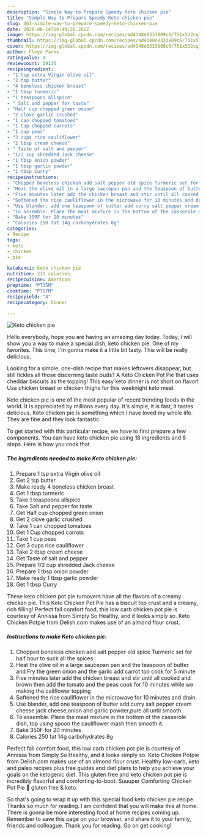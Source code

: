 ```yaml
---
description: "Simple Way to Prepare Speedy Keto chicken pie"
title: "Simple Way to Prepare Speedy Keto chicken pie"
slug: 461-simple-way-to-prepare-speedy-keto-chicken-pie
date: 2020-06-14T14:49:28.262Z
image: https://img-global.cpcdn.com/recipes/ad4348e8333809c6/751x532cq70/keto-chicken-pie-recipe-main-photo.jpg
thumbnail: https://img-global.cpcdn.com/recipes/ad4348e8333809c6/751x532cq70/keto-chicken-pie-recipe-main-photo.jpg
cover: https://img-global.cpcdn.com/recipes/ad4348e8333809c6/751x532cq70/keto-chicken-pie-recipe-main-photo.jpg
author: Floyd Parks
ratingvalue: 4
reviewcount: 19136
recipeingredient:
- "1 tsp extra Virgin olive oil"
- "2 tsp butter"
- "4 boneless chicken breast"
- "1 tbsp turmeric"
- "1 teaspoons allspice"
- " Salt and pepper for taste"
- "Half cup chopped green onion"
- "2 clove garlic crushed"
- "1 can chopped tomatoes"
- "1 Cup chopped carrots"
- "1 cup peas"
- "3 cups rice cauliflower"
- "2 tbsp cream cheese"
- " Taste of salt and pepper"
- "1/2 cup shredded Jack cheese"
- "1 tbsp onion powder"
- "1 tbsp garlic powder"
- "1 tbsp Curry"
recipeinstructions:
- "Chopped boneless chicken add salt pepper old spice Turmeric set for half hour to suck all the spices"
- "Heat the olive oil in a large saucepan pan and the teaspoon of butter and Fry the green onion and the garlic add carrot too cook for 5 minute"
- "Five minutes later add the chicken breast and stir until all cooked and brown then add the tomato and the peas cook for 10 minutes while we making the califlower topping"
- "Softened the rice cauliflower in the microwave for 10 minutes and drain."
- "Use blander, add one teaspoon of butter add curry salt pepper cream cheese jack cheese,onion and garlic powder,pure all until smooth."
- "To assemble. Place the meat mixture in the bottom of the casserole dish, top using spoon the cauliflower mash then smooth it."
- "Bake 350F for 20 minutes"
- "Calories 250 fat 14g carbohydrates 8g"
categories:
- Recipe
tags:
- keto
- chicken
- pie

katakunci: keto chicken pie 
nutrition: 211 calories
recipecuisine: American
preptime: "PT35M"
cooktime: "PT57M"
recipeyield: "4"
recipecategory: Dinner

---
```



![Keto chicken pie](https://img-global.cpcdn.com/recipes/ad4348e8333809c6/751x532cq70/keto-chicken-pie-recipe-main-photo.jpg)

Hello everybody, hope you are having an amazing day today. Today, I will show you a way to make a special dish, keto chicken pie. One of my favorites. This time, I'm gonna make it a little bit tasty. This will be really delicious.

Looking for a simple, one-dish recipe that makes leftovers disappear, but still tickles all those discerning taste buds? A Keto Chicken Pot Pie that uses cheddar biscuits as the topping! This easy keto dinner is not short on flavor! Use chicken breast or chicken thighs for this weeknight keto meal.

Keto chicken pie is one of the most popular of recent trending foods in the world. It is appreciated by millions every day. It's simple, it is fast, it tastes delicious. Keto chicken pie is something which I have loved my whole life. They are fine and they look fantastic.


To get started with this particular recipe, we have to first prepare a few components. You can have keto chicken pie using 18 ingredients and 8 steps. Here is how you cook that.

<!--inarticleads1-->

##### The ingredients needed to make Keto chicken pie:

1. Prepare 1 tsp extra Virgin olive oil
1. Get 2 tsp butter
1. Make ready 4 boneless chicken breast
1. Get 1 tbsp turmeric
1. Take 1 teaspoons allspice
1. Take  Salt and pepper for taste
1. Get Half cup chopped green onion
1. Get 2 clove garlic crushed
1. Take 1 can chopped tomatoes
1. Get 1 Cup chopped carrots
1. Take 1 cup peas
1. Get 3 cups rice cauliflower
1. Take 2 tbsp cream cheese
1. Get  Taste of salt and pepper
1. Prepare 1/2 cup shredded Jack cheese
1. Prepare 1 tbsp onion powder
1. Make ready 1 tbsp garlic powder
1. Get 1 tbsp Curry


These keto chicken pot pie turnovers have all the flavors of a creamy chicken pie. This Keto Chicken Pot Pie has a biscuit top crust and a creamy, rich filling! Perfect fall comfort food, this low carb chicken pot pie is courtesy of Annissa from Simply So Healthy, and it looks simply so. Keto Chicken Potpie from Delish.com makes use of an almond flour crust. 

<!--inarticleads2-->

##### Instructions to make Keto chicken pie:

1. Chopped boneless chicken add salt pepper old spice Turmeric set for half hour to suck all the spices
1. Heat the olive oil in a large saucepan pan and the teaspoon of butter and Fry the green onion and the garlic add carrot too cook for 5 minute
1. Five minutes later add the chicken breast and stir until all cooked and brown then add the tomato and the peas cook for 10 minutes while we making the califlower topping
1. Softened the rice cauliflower in the microwave for 10 minutes and drain.
1. Use blander, add one teaspoon of butter add curry salt pepper cream cheese jack cheese,onion and garlic powder,pure all until smooth.
1. To assemble. Place the meat mixture in the bottom of the casserole dish, top using spoon the cauliflower mash then smooth it.
1. Bake 350F for 20 minutes
1. Calories 250 fat 14g carbohydrates 8g


Perfect fall comfort food, this low carb chicken pot pie is courtesy of Annissa from Simply So Healthy, and it looks simply so. Keto Chicken Potpie from Delish.com makes use of an almond flour crust. Healthy low-carb, keto and paleo recipes plus free guides and diet plans to help you achieve your goals on the ketogenic diet. This gluten free and keto chicken pot pie is incredibly flavorful and comforting-to-boot. Suuuper Comforting Chicken Pot Pie 🐓 gluten free &amp; keto. 

So that's going to wrap it up with this special food keto chicken pie recipe. Thanks so much for reading. I am confident that you will make this at home. There is gonna be more interesting food at home recipes coming up. Remember to save this page on your browser, and share it to your family, friends and colleague. Thank you for reading. Go on get cooking!
